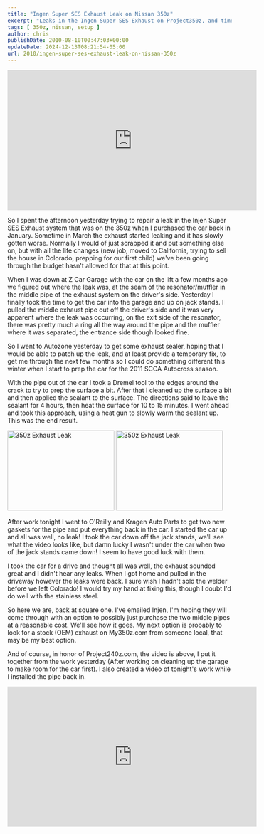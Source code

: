 ```yaml
---
title: "Ingen Super SES Exhaust Leak on Nissan 350z"
excerpt: "Leaks in the Ingen Super SES Exhaust on Project350z, and time spent trying to repair the leaks/issues! See how well we progressed."
tags: [ 350z, nissan, setup ]
author: chris
publishDate: 2010-08-10T00:47:03+00:00
updateDate: 2024-12-13T08:21:54-05:00
url: 2010/ingen-super-ses-exhaust-leak-on-nissan-350z
---
```


<iframe width="560" height="315" src="https://www.youtube.com/embed/WLbs5h7oXWo?si=uEvBk4ol64md9sfF" title="YouTube video player" frameborder="0" allow="accelerometer; autoplay; clipboard-write; encrypted-media; gyroscope; picture-in-picture; web-share" referrerpolicy="strict-origin-when-cross-origin" allowfullscreen></iframe>

So I spent the afternoon yesterday trying to repair a leak in the Injen Super SES Exhaust system that was on the 350z when I purchased the car back in January. Sometime in March the exhaust started leaking and it has slowly gotten worse. Normally I would of just scrapped it and put something else on, but with all the life changes (new job, moved to California, trying to sell the house in Colorado, prepping for our first child) we've been going through the budget hasn't allowed for that at this point.

When I was down at Z Car Garage with the car on the lift a few months ago we figured out where the leak was, at the seam of the resonator/muffler in the middle pipe of the exhaust system on the driver's side. Yesterday I finally took the time to get the car into the garage and up on jack stands. I pulled the middle exhaust pipe out off the driver's side and it was very apparent where the leak was occurring, on the exit side of the resonator, there was pretty much a ring all the way around the pipe and the muffler where it was separated, the entrance side though looked fine.

So I went to Autozone yesterday to get some exhaust sealer, hoping that I would be able to patch up the leak, and at least provide a temporary fix, to get me through the next few months so I could do something different this winter when I start to prep the car for the 2011 SCCA Autocross season.

With the pipe out of the car I took a Dremel tool to the edges around the crack to try to prep the surface a bit. After that I cleaned up the surface a bit and then applied the sealant to the surface. The directions said to leave the sealant for 4 hours, then heat the surface for 10 to 15 minutes. I went ahead and took this approach, using a heat gun to slowly warm the sealant up. This was the end result.

 <a href="https://www.flickr.com/photos/chammond/4873382223/"><img border="0" alt="350z Exhaust Leak" width="240" height="180" src="https://farm5.static.flickr.com/4121/4873382223_d18a9a3e9e_m.jpg" /></a> <a href="https://www.flickr.com/photos/chammond/4873378443/"><img border="0" alt="350z Exhaust Leak" width="240" height="180" src="https://farm5.static.flickr.com/4081/4873378443_2eae177604_m.jpg" /></a>

After work tonight I went to O'Reilly and Kragen Auto Parts to get two new gaskets for the pipe and put everything back in the car. I started the car up and all was well, no leak! I took the car down off the jack stands, we'll see what the video looks like, but damn lucky I wasn't under the car when two of the jack stands came down! I seem to have good luck with them.

I took the car for a drive and thought all was well, the exhaust sounded great and I didn't hear any leaks. When I got home and pulled in the driveway however the leaks were back. I sure wish I hadn't sold the welder before we left Colorado! I would try my hand at fixing this, though I doubt I'd do well with the stainless steel.

So here we are, back at square one. I've emailed Injen, I'm hoping they will come through with an option to possibly just purchase the two middle pipes at a reasonable cost. We'll see how it goes. My next option is probably to look for a stock (OEM) exhaust on My350z.com from someone local, that may be my best option.

And of course, in honor of Project240z.com, the video is above, I put it together from the work yesterday (After working on cleaning up the garage to make room for the car first). I also created a video of tonight's work while I installed the pipe back in.

<iframe width="560" height="315" src="https://www.youtube.com/embed/Y4W4jK2A3AY?si=7ASQSN1vMK6WdsVS" title="YouTube video player" frameborder="0" allow="accelerometer; autoplay; clipboard-write; encrypted-media; gyroscope; picture-in-picture; web-share" referrerpolicy="strict-origin-when-cross-origin" allowfullscreen></iframe>
